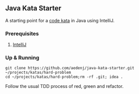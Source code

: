 ## Java Kata Starter

A starting point for a [code kata](http://codekata.com/) in Java using IntelliJ.

### Prerequisites

1. [IntelliJ](https://www.jetbrains.com/idea/download/#section=mac)

### Up & Running

```
git clone https://github.com/aedenj/java-kata-starter.git ~/projects/katas/hard-problem
cd ~/projects/katas/hard-problem;rm -rf .git; idea .
```

Follow the usual TDD process of red, green and refactor.
